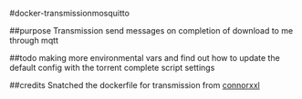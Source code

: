 #docker-transmissionmosquitto

##purpose
Transmission send messages on completion of download to me through mqtt

##todo
making more environmental vars and find out how to update the default config
with the torrent complete script settings

##credits
Snatched the dockerfile for transmission from [connorxxl](https://hub.docker.com/r/connorxxl/transmission)
